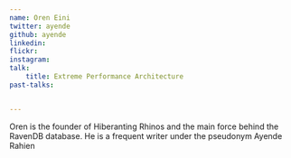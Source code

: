 ```yaml
---
name: Oren Eini
twitter: ayende
github: ayende
linkedin: 
flickr: 
instagram: 
talk:
    title: Extreme Performance Architecture
past-talks:


---
```


Oren is the founder of Hiberanting Rhinos and the main force behind the RavenDB database. He is a frequent writer under the pseudonym Ayende Rahien
